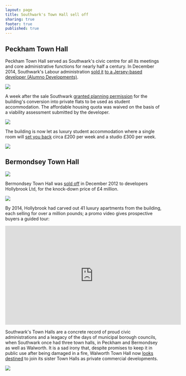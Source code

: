 ```yaml
---
layout: page
title: Southwark's Town Hall sell off
sharing: true
footer: true
published: true
---
```

## Peckham Town Hall
Peckham Town Hall served as Southwark's civic centre for all its meetings and core administrative functions for nearly half a century. In December 2014, Southwark's Labour administration [sold it](https://www.southwarknews.co.uk/news/town-halls-residence-students-move-former-southwark-town-hall-peckham/) [to a Jersey-based developer (Alumno Developments)](http://crappistmartin.github.io/images/LR_PeckhamTownHall.pdf). 

![](http://crappistmartin.github.io/images/PeckhamTownHall.jpg)

A week after the sale Southwark [granted planning permission](http://moderngov.southwark.gov.uk/documents/s42948/Item%201%20and%202%20report.pdf) for the building's conversion into private flats to be used as student accommodation. The affordable housing quota was waived on the basis of a viability assessment submitted by the developer.  

![](http://35percent.org/img/peckhamtownhall.png)

The building is now let as luxury student accommodation where a single room will [set you back](https://www.gold.ac.uk/accommodation/halls/town-hall-camberwell/) circa £200 per week and a studio £300 per week.

![](https://www.gold.ac.uk/media/images-by-section/life-on-campus/accommodation/new-halls-images-2018/camberwell/0C8A1029.jpg)

## Bermondsey Town Hall 

![](https://media.onthemarket.com/properties/2337629/img_0_2_ls.jpg) 

Bermondsey Town Hall was [sold off](http://crappistmartin.github.io/images/LR_bermondseytownhall.pdf) in December 2012 to developers Hollybrook Ltd, for the knock-down price of £4 million. 

![](http://crappistmartin.github.io/images/LR_bermondseytownhall.png) 

By 2014, Hollybrook had carved out 41 luxury apartments from the building, each selling for over a million pounds; a promo video gives prospective buyers a guided tour:

<iframe width="560" height="315" src="https://www.youtube.com/embed/CKo8KxiJSdI" frameborder="0" allowfullscreen></iframe>

Southwark's Town Halls are a concrete record of proud civic administrations and a leagacy of the days of municipal borough councils, when Southwark once had three town halls, in Peckham and Bermondsey as well as Walworth.  It is a sad irony that, despite promises to keep it in public use after being damaged in a fire, Walworth Town Hall now [looks destined](https://www.southwarknews.co.uk/news/town-hall-plans-unfit-for-purpose-says-heritage-society/) to join its sister Town Halls as private commercial developments.

![](https://www.london-se1.co.uk/news/imageuploads/1364655642_91.125.225.38.jpg)


